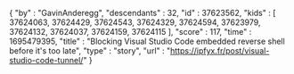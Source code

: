 {
  "by" : "GavinAnderegg",
  "descendants" : 32,
  "id" : 37623562,
  "kids" : [ 37624063, 37624429, 37624543, 37624329, 37624594, 37623979, 37624132, 37624037, 37624159, 37624115 ],
  "score" : 117,
  "time" : 1695479395,
  "title" : "Blocking Visual Studio Code embedded reverse shell before it's too late",
  "type" : "story",
  "url" : "https://ipfyx.fr/post/visual-studio-code-tunnel/"
}
